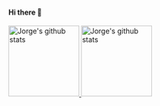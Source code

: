 #### Hi there 👋
<a href="https://github.com/MontejoJorge">
  <img height="140em" src="https://github-readme-stats.vercel.app/api?username=montejojorge&hide=stars&count_private=true&show_icons=true&title_color=58B100&icon_color=58B100&bg_color=F6F8FA&include_all_commits=true" alt="Jorge's github stats" />
<img height="140em" src="https://github-readme-stats.vercel.app/api/top-langs/?username=montejojorge&layout=compact&hide=vim%20script,java,html,handlebars,blade,css,shell,powershell,vue,hack,dockerfile,ejs&show_icons=true&title_color=58B100&icon_color=58B100&bg_color=F6F8FA&langs_count=3" alt="Jorge's github stats" />
</a>
